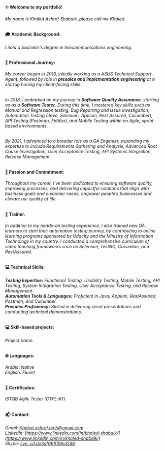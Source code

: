 <p align="left">

**✨ Welcome to my portfolio!**
###### My name is Khaled Ashraf Shabaik, please call me Khaled. <br />

**🎓 Academic Background:**
###### I hold a bachelor's degree in telecommunications engineering.<br />

**💼 Professional Journey:**
###### My career began in 2016, initially working as a ASUS Technical Support Agent, followed by role in **presales and implementation engineering** at a startup honing my client-facing  skills.
###### In 2018, I embarked on my journey in **Software Quality Assurance**, starting as as a **Software Tester**. During this time, I mastered key skills such as Manual and Regression testing, Bug Reporting and Issue Investigation, Automation Testing (Java, Selenium, Appium, Rest Assured, Cucumber), API Testing (Postman, Fiddler), and Mobile Testing within an Agile, sprint-based environments.
###### By 2021, I advanced to a broader role as a QA Engineer, expanding my expertise to include Requirements Gathering and Analysis, Advanced Root Cause Investigation, User Acceptance Testing, API Systems Integration, Release Management.

**🌟 Passion and Commitment:**
###### Throughout my career, I’ve been dedicated to ensuring software quality, improving processes, and delivering impactful solutions that align with business goals and customer needs, empower people’s businesses and elevate our quality of life.

**📘 Trainer:** 
###### In addition to my hands-on testing experience, I also trained new QA learners to start their automation testing journey, by contributing to online learning programs sponsored by Udacity and the Ministry of Information Technology in my country. I conducted a comprehensive curriculum of video teaching frameworks such as Selenium, TestNG, Cucumber, and RestAssured.

**💻 Technical Skills:**
###### **Testing Expertise:** Functional Testing, Usability Testing, Mobile Testing, API Testing, System Integration Testing, User Acceptance Testing, and Release Management.<br /> **Automation Tools & Languages:** Proficient in Java, Appium, RestAssured, Postman, and Cucumber. <br /> **Presales Proficiency:** Skilled in delivering client presentations and conducting technical demonstrations.

**💻 Skill-based projects:**
###### Project name: 


**🌐 Languages:** 
###### Arabic: Native  <br /> English: Fluent

**📜 Certificates:**
###### ISTQB Agile Tester (CTFL-AT)  <br />

**📬 Contact:**
###### Gmail: Khaled.ashraf.tech@gmail.com <br /> LinkedIn: [https://www.linkedin.com/in/khaled-shabaik/](https://www.linkedin.com/in/khaled-shabaik/) <br /> Skype: [live:.cd.de3df66ff39ed246](live:.cd.de3df66ff39ed246)



<!--
Continue from https://github.com/khaled-shabaik/KhaledAMRS/edit/main/README.md
-->
